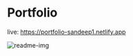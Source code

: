# Portfolio 
live: https://portfolio-sandeep1.netlify.app

![readme-img](https://github.com/SandeepGurjar1/Portfolio/assets/101051507/0962e57b-16b6-4333-8596-544a91ed89ed)

